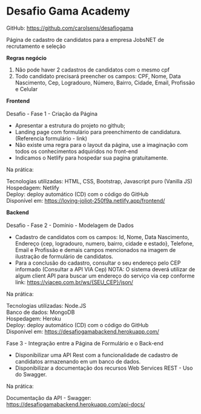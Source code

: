 # Desafio Gama Academy <br />
GitHub: https://github.com/carolsens/desafiogama <br />

Página de cadastro de candidatos para a empresa JobsNET de recrutamento e seleção <br />

**Regras negócio**
1. Não pode haver 2 cadastros de candidatos com o mesmo cpf
2. Todo candidato precisará preencher os campos: CPF, Nome, Data Nascimento, Cep, Logradouro, Número, Bairro, Cidade, Email, Profissão e Celular


**Frontend** <br />
<br />
Desafio - Fase 1 - Criação da Página 
  - Apresentar a estrutura do projeto no github;
  - Landing page com formulário para preenchimento de candidatura. (Referencia formulário - link)
  - Não existe uma regra para o layout da página, use a imaginação com todos os conhecimentos adquiridos no front-end
  - Indicamos o Netlify para hospedar sua pagina gratuitamente.
    
  
Na prática: <br /> 

Tecnologias utilizadas: HTML, CSS, Bootstrap, Javascript puro (Vanilla JS)  <br /> 
Hospedagem: Netlify  <br /> 
Deploy: deploy automático (CD) com o código do GitHub  <br /> 
Disponível em: https://loving-joliot-250f9a.netlify.app/frontend/ <br /> 

**Backend** <br /> 
 <br />
Desafio - Fase 2 - Domínio - Modelagem de Dados <br /> 

  - Cadastro de candidatos com os campos: Id, Nome, Data Nascimento, Endereço {cep, logradouro, numero, bairro, cidade e estado}, Telefone, Email e Profissão e demais campos mencionados na imagem de ilustração de formulário de candidatos.
  - Para a conclusão do cadastro, consultar o seu endereço pelo CEP informado (Consultar a API VIA Cep) NOTA: O sistema deverá utilizar de algum client API para buscar um endereço do serviço via cep conforme link: https://viacep.com.br/ws/{SEU_CEP}/json/

Na prática: <br /> 

Tecnologias utilizadas: Node.JS  <br /> 
Banco de dados: MongoDB  <br /> 
Hospedagem: Heroku  <br /> 
Deploy: deploy automático (CD) com o código do GitHub  <br /> 
Disponível em: https://desafiogamabackend.herokuapp.com/ <br />

Fase 3 - Integração entre a Página de Formulário e o Back-end <br />

  - Disponibilizar uma API Rest com a funcionalidade de cadastro de candidatos armazenando em um banco de dados.
  - Disponibilizar a documentação dos recursos Web Services REST - Uso do Swagger.

Na prática: <br />

Documentação da API - Swagger: https://desafiogamabackend.herokuapp.com/api-docs/ <br />


